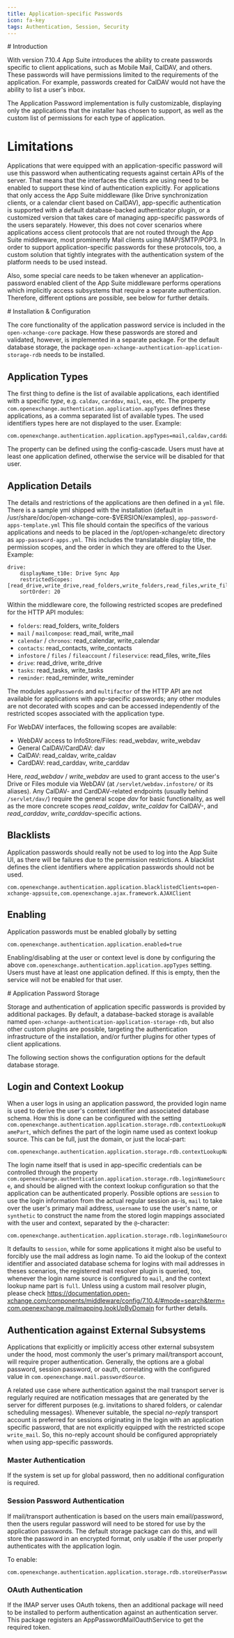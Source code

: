 ```yaml
---
title: Application-specific Passwords
icon: fa-key
tags: Authentication, Session, Security
---
```


# Introduction

With version 7.10.4 App Suite introduces the ability to create passwords specific to client applications, such as Mobile Mail, CalDAV, and others. These passwords will have permissions limited to the requirements of the application. For example, passwords created for CalDAV would not have the ability to list a user's inbox.

The Application Password implementation is fully customizable, displaying only the applications that the installer has chosen to support, as well as the custom list of permissions for each type of application.

# Limitations

Applications that were equipped with an application-specific password will use this password when authenticating requests against certain APIs of the server. That means that the interfaces the clients are using need to be enabled to support these kind of authentication explicitly. For applications that only access the App Suite middleware (like Drive synchronization clients, or a calendar client based on CalDAV), app-specific authentication is supported with a default database-backed authenticator plugin, or a customized version that takes care of managing app-specific passwords of the users separately. However, this does not cover scenarios where applications access client protocols that are not routed through the App Suite middleware, most prominently Mail clients using IMAP/SMTP/POP3. In order to support application-specific passwords for these protocols, too, a custom solution that tightly integrates with the authentication system of the platform needs to be used instead.

Also, some special care needs to be taken whenever an application-password enabled client of the App Suite middleware performs operations which implicitly access subsystems that require a separate authentication. Therefore, different options are possible, see below for further details.

# Installation & Configuration

The core functionality of the application password service is included in the `open-xchange-core` package. How these passwords are stored and validated, however, is implemented in a separate package. For the default database storage, the package `open-xchange-authentication-application-storage-rdb` needs to be installed.


## Application Types

The first thing to define is the list of available applications, each identified with a specific *type*, e.g. ``caldav``, ``carddav``, ``mail``, ``eas``, etc. The property ``com.openexchange.authentication.application.appTypes`` defines these applications, as a comma separated list of available types. The used identifiers types here are not displayed to the user. Example:

```
com.openexchange.authentication.application.appTypes=mail,caldav,carddav,drive,webdav,eas
```

The property can be defined using the config-cascade. Users must have at least one application defined, otherwise the service will be disabled for that user.

## Application Details

The details and restrictions of the applications are then defined in a ``yml`` file. There is a sample yml shipped with the installation (default in /usr/share/doc/open-xchange-core-$VERSION/examples), `app-password-apps-template.yml` This file should contain the specifics of the various applications and needs to be placed in the /opt/open-xchange/etc directory as `app-password-apps.yml`. This includes the translatable display title, the permission scopes, and the order in which they are offered to the User. Example:

```
drive:
    displayName_t10e: Drive Sync App
    restrictedScopes: [read_drive,write_drive,read_folders,write_folders,read_files,write_files]
    sortOrder: 20
```

Within the middleware core, the following restricted scopes are predefined for the HTTP API modules:

- ``folders``: read_folders, write_folders
- ``mail`` / ``mailcompose``: read_mail, write_mail
- ``calendar`` / ``chronos``: read_calendar, write_calendar
- ``contacts``: read_contacts, write_contacts
- ``infostore`` / ``files`` / ``fileaccount`` / ``fileservice``: read_files, write_files
- ``drive``: read_drive, write_drive
- ``tasks``: read_tasks, write_tasks
- ``reminder``: read_reminder, write_reminder

The modules ``appPasswords`` and ``multifactor`` of the HTTP API are not available for applications with app-specific passwords; any other modules are not decorated with scopes and can be accessed independently of the restricted scopes associated with the application type.

For WebDAV interfaces, the following scopes are available:

- WebDAV access to InfoStore/Files: read_webdav, write_webdav
- General CalDAV/CardDAV: dav
- CalDAV: read_caldav, write_caldav
- CardDAV: read_carddav, write_carddav

Here, *read_webdav* / *write_webdav* are used to grant access to the user's Drive or Files module via WebDAV (at ``/servlet/webdav.infostore/`` or its aliases). Any CalDAV- and CardDAV-related endpoints (usually behind ``/servlet/dav/``) require the general scope *dav* for basic functionality, as well as the more concrete scopes *read_caldav*, *write_caldav* for CalDAV-, and *read_carddav*, *write_carddav*-specific actions.


## Blacklists

Application passwords should really not be used to log into the App Suite UI, as there will be failures due to the permission restrictions. A blacklist defines the client identifiers where application passwords should not be used.

```
com.openexchange.authentication.application.blacklistedClients=open-xchange-appsuite,com.openexchange.ajax.framework.AJAXClient
```

## Enabling

Application passwords must be enabled globally by setting

```
com.openexchange.authentication.application.enabled=true
```

Enabling/disabling at the user or context level is done by configuring the above `com.openexchange.authentication.application.appTypes` setting.  Users must have at least one application defined.  If this is empty, then the service will not be enabled for that user.


# Application Password Storage

Storage and authentication of application specific passwords is provided by additional packages. By default, a database-backed storage is available named `open-xchange-authentication-application-storage-rdb`, but also other custom plugins are possible, targeting the authentication infrastructure of the installation, and/or further plugins for other types of client applications.

The following section shows the configuration options for the default database storage.

## Login and Context Lookup

When a user logs in using an application password, the provided login name is used to derive the user's context identifier and associated database schema. How this is done can be configured with the setting `com.openexchange.authentication.application.storage.rdb.contextLookupNamePart`, which defines the part of the login name used as context lookup source.  This can be full, just the domain, or just the local-part:
```
com.openexchange.authentication.application.storage.rdb.contextLookupNamePart=domain
```

The login name itself that is used in app-specific credentials can be controlled through the property `com.openexchange.authentication.application.storage.rdb.loginNameSource`, and should be aligned with the context lookup configuration so that the application can be authenticated properly. Possible options are `session` to use the login information from the actual regular session as-is, `mail` to take over the user's primary mail address, `username` to use the user's name, or `synthetic` to construct the name from the stored login mappings associated with the user and context, separated by the `@`-character:
```
com.openexchange.authentication.application.storage.rdb.loginNameSource=session
```

It defaults to `session`, while for some applications it might also be useful to forcibly use the mail address as login name. To aid the lookup of the context identifier and associated database schema for logins with mail addresses in theses scenarios, the registered mail resolver plugin is queried, too, whenever the login name source is configured to `mail`, and the context lookup name part is `full`. Unless using a custom mail resolver plugin, please check https://documentation.open-xchange.com/components/middleware/config/7.10.4/#mode=search&term=com.openexchange.mailmapping.lookUpByDomain for further details.

## Authentication against External Subsystems

Applications that explicitly or implicitly access other external subsystem under the hood, most commonly the user's primary mail/transport account, will require proper authentication. Generally, the options are a global password, session password, or oauth, correlating with the configured value in ``com.openexchange.mail.passwordSource``.

A related use case where authentication against the mail transport server is regularly required are notification messages that are generated by the server for different purposes (e.g. invitations to shared folders, or calendar scheduling messages). Whenever suitable, the special *no-reply* transport account is preferred for sessions originating in the login with an application specific password, that are not explicitly equipped with the restricted scope `write_mail`. So, this no-reply account should be configured appropriately when using app-specific passwords.

### Master Authentication

If the system is set up for global password, then no additional configuration is required.

### Session Password Authentication

If mail/transport authentication is based on the users main email/password, then the users regular password will need to be stored for use by the application passwords. The default storage package can do this, and will store the password in an encrypted format, only usable if the user properly authenticates with the application login.

To enable:

```
com.openexchange.authentication.application.storage.rdb.storeUserPassword=true
```

### OAuth Authentication

If the IMAP server uses OAuth tokens, then an additional package will need to be installed to perform authentication against an authentication server. This package registers an AppPasswordMailOauthService to get the required token.
